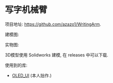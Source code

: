 # 写字机械臂

项目地址: https://github.com/azazo1/WritingArm.

建模图:

[//]: # (todo 建模图片)

实物图:

[//]: # (todo 成品实物图片)

3D模型使用 Solidworks 建模, 在 releases 中可以下载.

使用到的库:

- [OLED_UI](https://github.com/azazo1/OLED_UI) (本人拙作.)